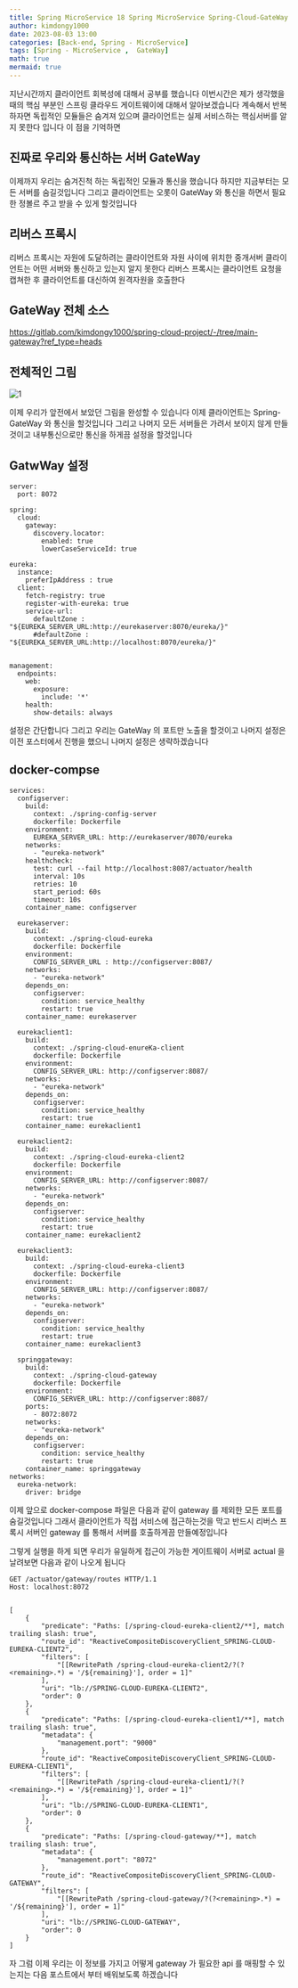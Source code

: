 ```yaml
---
title: Spring MicroService 18 Spring MicroService Spring-Cloud-GateWay
author: kimdongy1000
date: 2023-08-03 13:00
categories: [Back-end, Spring - MicroService]
tags: [Spring - MicroService ,  GateWay]
math: true
mermaid: true
---
```


지난시간까지 클라이언트 회복성에 대해서 공부를 했습니다 이번시간은 제가 생각했을때의 핵심 부분인 스프링 클라우드 게이트웨이에 대해서 알아보겠습니다 
계속해서 반복하자면 독립적인 모듈들은 숨겨져 있으며 클라이언트는 실제 서비스하는 핵심서버를 알지 못한다 입니다 이 점을 기억하면 

## 진짜로 우리와 통신하는 서버 GateWay 
이제까지 우리는 숨겨진척 하는 독립적인 모듈과 통신을 했습니다 하지만 지금부터는 모든 서버를 숨길것입니다 그리고 클라이언트는 오롯이 GateWay 와 통신을 하면서 필요한 정볼르 주고 받을 수 있게 할것입니다 

## 리버스 프록시 
리버스 프록시는 자원에 도달하려는 클라이언트와 자원 사이에 위치한 중개서버 클라이언트는 어떤 서버와 통신하고 있는지 알지 못한다 리버스 프록시는 클라이언트 요청을 캡쳐한 후 클라이언트를 대신하여 원격자원을 호출한다 

## GateWay 전체 소스 
<https://gitlab.com/kimdongy1000/spring-cloud-project/-/tree/main-gateway?ref_type=heads>


## 전체적인 그림
![1](https://github.com/user-attachments/assets/c316810d-9701-4d41-9a45-3a5b07a33e1d) 

이제 우리가 앞전에서 보았던 그림을 완성할 수 있습니다 이제 클라이언트는 Spring-GateWay 와 통신을 할것입니다 그리고 나머지 모든 서버들은 가려서 보이지 않게 만들것이고 내부통신으로만 통신을 하게끔 설정을 할것입니다 

## GatwWay 설정

```
server:
  port: 8072

spring:
  cloud:
    gateway:
      discovery.locator:
        enabled: true
        lowerCaseServiceId: true

eureka:
  instance:
    preferIpAddress : true
  client:
    fetch-registry: true
    register-with-eureka: true
    service-url:
      defaultZone : "${EUREKA_SERVER_URL:http://eurekaserver:8070/eureka/}"
      #defaultZone : "${EUREKA_SERVER_URL:http://localhost:8070/eureka/}"


management:
  endpoints:
    web:
      exposure:
        include: '*'
    health:
      show-details: always
```
설정은 간단합니다 그리고 우리는 GateWay 의 포트만 노출을 할것이고 나머지 설정은 이전 포스터에서 진행을 했으니 나머지 설정은 생략하겠습니다 

## docker-compse

```
services:
  configserver:
    build:
      context: ./spring-config-server
      dockerfile: Dockerfile
    environment:
      EUREKA_SERVER_URL: http://eurekaserver/8070/eureka
    networks:
      - "eureka-network"      
    healthcheck:
      test: curl --fail http://localhost:8087/actuator/health
      interval: 10s
      retries: 10
      start_period: 60s
      timeout: 10s
    container_name: configserver  

  eurekaserver:
    build:
      context: ./spring-cloud-eureka
      dockerfile: Dockerfile
    environment:
      CONFIG_SERVER_URL : http://configserver:8087/
    networks:
      - "eureka-network"
    depends_on:
      configserver:
        condition: service_healthy
        restart: true
    container_name: eurekaserver
   
  eurekaclient1:
    build: 
      context: ./spring-cloud-enureKa-client
      dockerfile: Dockerfile
    environment:
      CONFIG_SERVER_URL: http://configserver:8087/
    networks:
      - "eureka-network"      
    depends_on:
      configserver:
        condition: service_healthy
        restart: true
    container_name: eurekaclient1      
  
  eurekaclient2:
    build: 
      context: ./spring-cloud-eureka-client2
      dockerfile: Dockerfile
    environment:
      CONFIG_SERVER_URL: http://configserver:8087/
    networks:
      - "eureka-network"      
    depends_on:
      configserver:
        condition: service_healthy
        restart: true
    container_name: eurekaclient2
  
  eurekaclient3:
    build: 
      context: ./spring-cloud-eureka-client3
      dockerfile: Dockerfile
    environment:
      CONFIG_SERVER_URL: http://configserver:8087/
    networks:
      - "eureka-network"      
    depends_on:
      configserver:
        condition: service_healthy
        restart: true
    container_name: eurekaclient3
  
  springgateway:
    build:
      context: ./spring-cloud-gateway
      dockerfile: Dockerfile
    environment:
      CONFIG_SERVER_URL: http://configserver:8087/      
    ports:
      - 8072:8072      
    networks:
      - "eureka-network"            
    depends_on:
      configserver:
        condition: service_healthy
        restart: true      
    container_name: springgateway
networks:
  eureka-network:
    driver: bridge

```
이제 앞으로 docker-compose 파일은 다음과 같이 gateway 를 제외한 모든 포트를 숨길것입니다 그래서 클라이언트가 직접 서비스에 접근하는것을 막고 반드시 리버스 프록시 서버인 gateway 를 통해서 서버를 호출하게끔 만들예정입니다 

그렇게 실행을 하게 되면 우리가 유일하게 접근이 가능한 게이트웨이 서버로 actual 을 날려보면 다음과 같이 나오게 됩니다 

```
GET /actuator/gateway/routes HTTP/1.1
Host: localhost:8072


[
    {
        "predicate": "Paths: [/spring-cloud-eureka-client2/**], match trailing slash: true",
        "route_id": "ReactiveCompositeDiscoveryClient_SPRING-CLOUD-EUREKA-CLIENT2",
        "filters": [
            "[[RewritePath /spring-cloud-eureka-client2/?(?<remaining>.*) = '/${remaining}'], order = 1]"
        ],
        "uri": "lb://SPRING-CLOUD-EUREKA-CLIENT2",
        "order": 0
    },
    {
        "predicate": "Paths: [/spring-cloud-eureka-client1/**], match trailing slash: true",
        "metadata": {
            "management.port": "9000"
        },
        "route_id": "ReactiveCompositeDiscoveryClient_SPRING-CLOUD-EUREKA-CLIENT1",
        "filters": [
            "[[RewritePath /spring-cloud-eureka-client1/?(?<remaining>.*) = '/${remaining}'], order = 1]"
        ],
        "uri": "lb://SPRING-CLOUD-EUREKA-CLIENT1",
        "order": 0
    },
    {
        "predicate": "Paths: [/spring-cloud-gateway/**], match trailing slash: true",
        "metadata": {
            "management.port": "8072"
        },
        "route_id": "ReactiveCompositeDiscoveryClient_SPRING-CLOUD-GATEWAY",
        "filters": [
            "[[RewritePath /spring-cloud-gateway/?(?<remaining>.*) = '/${remaining}'], order = 1]"
        ],
        "uri": "lb://SPRING-CLOUD-GATEWAY",
        "order": 0
    }
]
```
자 그럼 이제 우리는 이 정보를 가지고 어떻게 gateway 가 필요한 api 를 매핑할 수 있는지는 다음 포스트에서 부터 배워보도록 하겠습니다 
